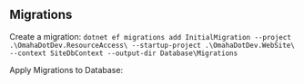 

## Migrations

Create a migration:
`dotnet ef migrations add InitialMigration --project .\OmahaDotDev.ResourceAccess\ --startup-project .\OmahaDotDev.WebSite\ --context SiteDbContext --output-dir Database\Migrations`

Apply Migrations to Database: 
